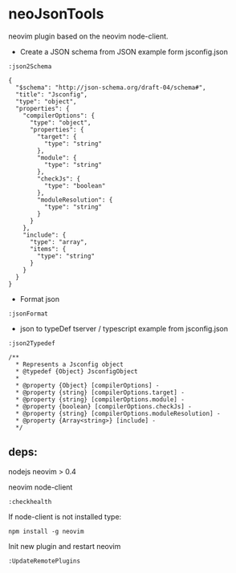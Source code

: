 # neoJsonTools

neovim plugin based on the neovim node-client.

* Create a JSON schema from JSON example form jsconfig.json
```
:json2Schema
```
```
{
  "$schema": "http://json-schema.org/draft-04/schema#",
  "title": "Jsconfig",
  "type": "object",
  "properties": {
    "compilerOptions": {
      "type": "object",
      "properties": {
        "target": {
          "type": "string"
        },
        "module": {
          "type": "string"
        },
        "checkJs": {
          "type": "boolean"
        },
        "moduleResolution": {
          "type": "string"
        }
      }
    },
    "include": {
      "type": "array",
      "items": {
        "type": "string"
      }
    }
  }
}

```
* Format json
```
:jsonFormat
```
* json to typeDef tserver / typescript example from jsconfig.json
```
:json2Typedef
```
```
/**
  * Represents a Jsconfig object
  * @typedef {Object} JsconfigObject
  *
  * @property {Object} [compilerOptions] -
  * @property {string} [compilerOptions.target] -
  * @property {string} [compilerOptions.module] -
  * @property {boolean} [compilerOptions.checkJs] -
  * @property {string} [compilerOptions.moduleResolution] -
  * @property {Array<string>} [include] -
  */

```

## deps:

nodejs
neovim > 0.4

neovim node-client

```
:checkhealth
```
If node-client is not installed type:
```
npm install -g neovim
```


Init new plugin and restart neovim
```
:UpdateRemotePlugins
```

